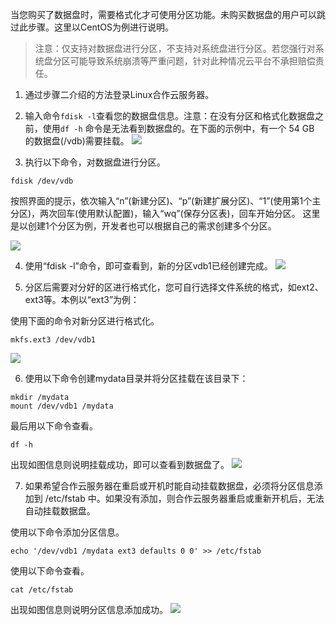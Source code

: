 当您购买了数据盘时，需要格式化才可使用分区功能。未购买数据盘的用户可以跳过此步骤。这里以CentOS为例进行说明。
> 注意：仅支持对数据盘进行分区，不支持对系统盘进行分区。若您强行对系统盘分区可能导致系统崩溃等严重问题，针对此种情况云平台不承担赔偿责任。

1) 通过步骤二介绍的方法登录Linux合作云服务器。

2) 输入命令`fdisk -l`查看您的数据盘信息。注意：在没有分区和格式化数据盘之前，使用`df -h` 命令是无法看到数据盘的。在下面的示例中，有一个 54 GB 的数据盘(/vdb)需要挂载。
![](http://imgcache.tcecqpoc.fsphere.cn/image/mccdn.qcloud.com/static/img/c0ba873e2488ad593d7a5e16585b50fb/image.png)

3) 执行以下命令，对数据盘进行分区。
```
fdisk /dev/vdb
```
按照界面的提示，依次输入“n”(新建分区)、“p”(新建扩展分区)、“1”(使用第1个主分区)，两次回车(使用默认配置)，输入“wq”(保存分区表)，回车开始分区。
这里是以创建1个分区为例，开发者也可以根据自己的需求创建多个分区。

![](http://imgcache.tcecqpoc.fsphere.cn/image/mccdn.qcloud.com/img56a604c2b886f.png)

4) 使用“fdisk -l”命令，即可查看到，新的分区vdb1已经创建完成。
![](http://imgcache.tcecqpoc.fsphere.cn/image/mccdn.qcloud.com/img56a605027a966.png)

5) 分区后需要对分好的区进行格式化，您可自行选择文件系统的格式，如ext2、ext3等。本例以“ext3”为例：

使用下面的命令对新分区进行格式化。 

```
mkfs.ext3 /dev/vdb1
```
![](http://imgcache.tcecqpoc.fsphere.cn/image/mccdn.qcloud.com/img56a6053fb5aa0.png)

6) 使用以下命令创建mydata目录并将分区挂载在该目录下：
```
mkdir /mydata
mount /dev/vdb1 /mydata
```
最后用以下命令查看。
```
df -h
```
出现如图信息则说明挂载成功，即可以查看到数据盘了。
![](http://imgcache.tcecqpoc.fsphere.cn/image/mccdn.qcloud.com/img56a60615c0984.png)

7) 如果希望合作云服务器在重启或开机时能自动挂载数据盘，必须将分区信息添加到 /etc/fstab 中。如果没有添加，则合作云服务器重启或重新开机后，无法自动挂载数据盘。

使用以下命令添加分区信息。
```
echo '/dev/vdb1 /mydata ext3 defaults 0 0' >> /etc/fstab
```

使用以下命令查看。
```
cat /etc/fstab
```

出现如图信息则说明分区信息添加成功。
![](http://imgcache.tcecqpoc.fsphere.cn/image/mccdn.qcloud.com/img56a606ad3180c.png)
